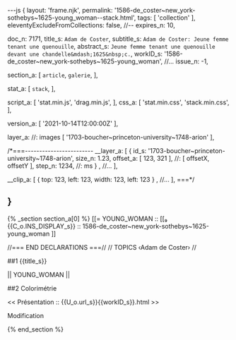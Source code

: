 ---js
{
  layout:    'frame.njk',
  permalink: '1586-de_coster~new_york-sothebys~1625-young_woman--stack.html',
  tags:      [ 'collection' ],
  eleventyExcludeFromCollections: false,
  //-- expires_n: 10,

  doc_n:      7171,
  title_s:    `Adam de Coster`,
  subtitle_s: `Adam de Coster: Jeune femme tenant une quenouille`,
  abstract_s: `Jeune femme tenant une quenouille devant une chandelle&mdash;1625&nbsp;c.`,
  workID_s:   '1586-de_coster~new_york-sothebys~1625-young_woman',
  //... issue_n: -1,

  section_a:
  [
    `article`,
    `galerie`,
  ],

  stat_a:
  [
    `stack`,
  ],

  script_a:
  [
    'stat.min.js',
    'drag.min.js',
  ],
  css_a:
  [
    'stat.min.css',
    'stack.min.css',
  ],

  version_a:
  [
    '2021-10-14T12:00:00Z'
  ],

  layer_a:      //: images
  [
    '1703-boucher~princeton-university~1748-arion'
  ],

  /*===------------------------
  __layer_a:
  [
    {
      id_s: '1703-boucher~princeton-university~1748-arion',
      size_n: 1.23,
      offset_a: [ 123, 321 ],    //: [ offsetX, offsetY ],
      step_n: 1234,    //: ms
    }
    ,
    //...
  ],

  __clip_a:
  [
    {
      top:   123,
      left:  123,
      width: 123,
      left:  123
    }
    ,
    //...
  ],
  ===*/

}
---
{% _section section_a[0] %}
[[=  YOUNG_WOMAN  ::
     [[₉  {{C_o.INS_DISPLAY_s}}  :: 1586-de_coster~new_york-sothebys~1625-young_woman ]]

//=== END DECLARATIONS ===//
//  TOPICS
‹Adam de Coster›
//



##1  {{title_s}}

||  YOUNG_WOMAN  ||




##2  Colorimétrie

<<  Présentation  ::  {{U_o.url_s}}{{workID_s}}.html  >>


Modification

{% end_section %}
